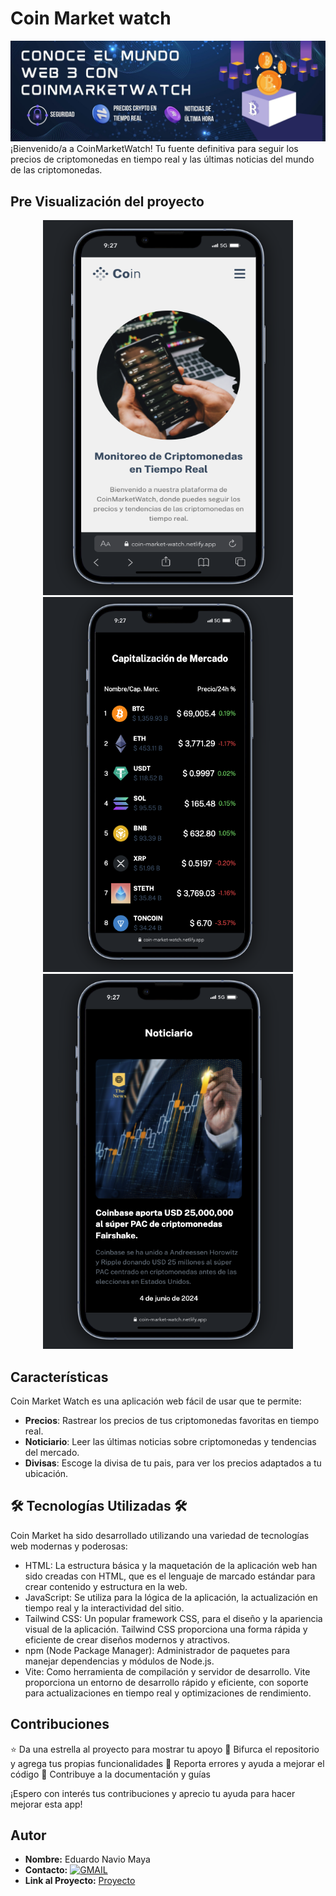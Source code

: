 # Coin Market watch
<img src="https://github.com/naviotech/CoinMarketWatch/blob/main/banner.jpg">
¡Bienvenido/a a CoinMarketWatch! Tu fuente definitiva para seguir los precios de criptomonedas en tiempo real y las últimas noticias del mundo de las criptomonedas.

## Pre Visualización del proyecto
<p display="flex" align="center">
  <img src="https://github.com/naviotech/CoinMarketWatch/blob/main/cap1.png" width="400px" height="600px">
  <img src="https://github.com/naviotech/CoinMarketWatch/blob/main/cap2.png" width="400px" height="600px">
  <img src="https://github.com/naviotech/CoinMarketWatch/blob/main/cap3.png" width="400px" height="600px">
</p>

## Características

Coin Market Watch es una aplicación web fácil de usar que te permite:

- **Precios**: Rastrear los precios de tus criptomonedas favoritas en tiempo real.
- **Noticiario**: Leer las últimas noticias sobre criptomonedas y tendencias del mercado.
- **Divisas**: Escoge la divisa de tu pais, para ver los precios adaptados a tu ubicación.

## 🛠️ Tecnologías Utilizadas 🛠️

Coin Market ha sido desarrollado utilizando una variedad de tecnologías web modernas y poderosas:
- HTML: La estructura básica y la maquetación de la aplicación web han sido creadas con HTML, que es el lenguaje de marcado estándar para crear contenido y estructura en la web.
- JavaScript: Se utiliza para la lógica de la aplicación, la actualización en tiempo real y la interactividad del sitio.
- Tailwind CSS: Un popular framework CSS, para el diseño y la apariencia visual de la aplicación. Tailwind CSS proporciona una forma rápida y eficiente de crear diseños modernos y atractivos.
- npm (Node Package Manager): Administrador de paquetes para manejar dependencias y módulos de Node.js.
- Vite: Como herramienta de compilación y servidor de desarrollo. Vite proporciona un entorno de desarrollo rápido y eficiente, con soporte para actualizaciones en tiempo real y optimizaciones de rendimiento.

## Contribuciones

⭐ Da una estrella al proyecto para mostrar tu apoyo
🚀 Bifurca el repositorio y agrega tus propias funcionalidades
🐛 Reporta errores y ayuda a mejorar el código
📝 Contribuye a la documentación y guías

¡Espero con interés tus contribuciones y aprecio tu ayuda para hacer mejorar esta app!



## Autor

- **Nombre:** Eduardo Navio Maya
- **Contacto:** [![GMAIL](https://img.shields.io/badge/naviomaya%40gmail.com%20-%20%20DISCORD?style=social&logo=GMAIL&labelColor=black&color=white)](mailto:naviomaya@gmail.com)
- **Link al Proyecto:** [Proyecto](https://coin-market-watch.netlify.app/)
